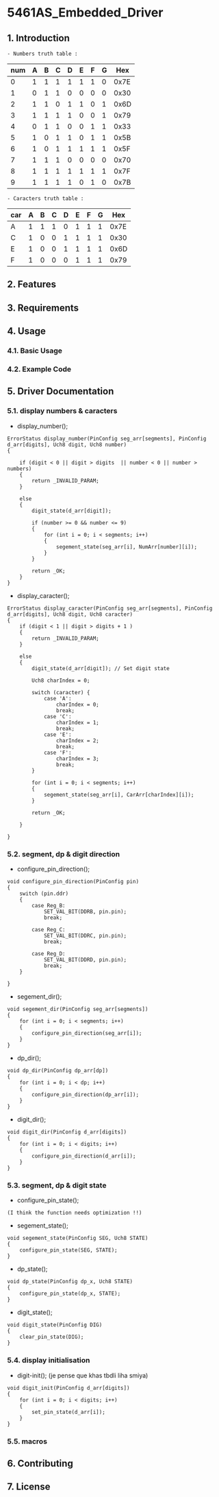 # 5461AS_Embedded_Driver


## 1. Introduction

    - Numbers truth table :

| num | A | B | C | D | E | F | G | Hex |
|-----|---|---|---|---|---|---|---|-----|
| 0   | 1 | 1 | 1 | 1 | 1 | 1 | 0 | 0x7E|
| 1   | 0 | 1 | 1 | 0 | 0 | 0 | 0 | 0x30|
| 2   | 1 | 1 | 0 | 1 | 1 | 0 | 1 | 0x6D|
| 3   | 1 | 1 | 1 | 1 | 0 | 0 | 1 | 0x79|
| 4   | 0 | 1 | 1 | 0 | 0 | 1 | 1 | 0x33|
| 5   | 1 | 0 | 1 | 1 | 0 | 1 | 1 | 0x5B|
| 6   | 1 | 0 | 1 | 1 | 1 | 1 | 1 | 0x5F|
| 7   | 1 | 1 | 1 | 0 | 0 | 0 | 0 | 0x70|
| 8   | 1 | 1 | 1 | 1 | 1 | 1 | 1 | 0x7F|
| 9   | 1 | 1 | 1 | 1 | 0 | 1 | 0 | 0x7B|


    - Caracters truth table :

| car | A | B | C | D | E | F | G | Hex |
|-----|---|---|---|---|---|---|---|-----|
| A   | 1 | 1 | 1 | 0 | 1 | 1 | 1 | 0x7E|
| C   | 1 | 0 | 0 | 1 | 1 | 1 | 1 | 0x30|
| E   | 1 | 0 | 0 | 1 | 1 | 1 | 1 | 0x6D|
| F   | 1 | 0 | 0 | 0 | 1 | 1 | 1 | 0x79|

   
## 2. Features

## 3. Requirements

## 4. Usage
### 4.1. Basic Usage
### 4.2. Example Code

## 5. Driver Documentation
### 5.1. display numbers & caracters

- display_number();

```
ErrorStatus display_number(PinConfig seg_arr[segments], PinConfig d_arr[digits], Uch8 digit, Uch8 number)
{
    
    if (digit < 0 || digit > digits  || number < 0 || number > numbers)
    {
        return _INVALID_PARAM;
    }

    else 
    {
        digit_state(d_arr[digit]); 
    
        if (number >= 0 && number <= 9)
        {
            for (int i = 0; i < segments; i++)
            {
                segement_state(seg_arr[i], NumArr[number][i]);
            }
        }

        return _OK;
    }
}    

```
- display_caracter();

```
ErrorStatus display_caracter(PinConfig seg_arr[segments], PinConfig d_arr[digits], Uch8 digit, Uch8 caracter)
{
    if (digit < 1 || digit > digits + 1 )
    {
        return _INVALID_PARAM;
    }

    else 
    {
        digit_state(d_arr[digit]); // Set digit state

        Uch8 charIndex = 0;

        switch (caracter) {
            case 'A':
                charIndex = 0;
                break;
            case 'C':
                charIndex = 1;
                break;
            case 'E':
                charIndex = 2;
                break;
            case 'F':
                charIndex = 3;
                break;
        }

        for (int i = 0; i < segments; i++) 
        {
            segement_state(seg_arr[i], CarArr[charIndex][i]);
        }

        return _OK;

    }

}

```

### 5.2. segment, dp & digit direction

- configure_pin_direction();

```
void configure_pin_direction(PinConfig pin)
{
    switch (pin.ddr) 
    {
        case Reg_B:
            SET_VAL_BIT(DDRB, pin.pin);
            break;

        case Reg_C:
            SET_VAL_BIT(DDRC, pin.pin);
            break;

        case Reg_D:
            SET_VAL_BIT(DDRD, pin.pin);
            break;
    }
    
}
```

- segement_dir();

```
void segement_dir(PinConfig seg_arr[segments])
{
    for (int i = 0; i < segments; i++)
    {
        configure_pin_direction(seg_arr[i]);
    }
}

```

- dp_dir();

```
void dp_dir(PinConfig dp_arr[dp])
{
    for (int i = 0; i < dp; i++)
    {
        configure_pin_direction(dp_arr[i]);
    }
}

```

- digit_dir();

```
void digit_dir(PinConfig d_arr[digits])
{
    for (int i = 0; i < digits; i++)
    {
        configure_pin_direction(d_arr[i]);
    }
}

```

### 5.3. segment, dp & digit state

- configure_pin_state();

```
(I think the function needs optimization !!)

```

- segement_state();

```
void segement_state(PinConfig SEG, Uch8 STATE)
{
    configure_pin_state(SEG, STATE);
} 

```

- dp_state();

```
void dp_state(PinConfig dp_x, Uch8 STATE)
{
    configure_pin_state(dp_x, STATE);
}
```

- digit_state();

```
void digit_state(PinConfig DIG)
{
    clear_pin_state(DIG);
}
```

### 5.4. display initialisation 

- digit-init(); (je pense que khas tbdli liha smiya)

```
void digit_init(PinConfig d_arr[digits])
{
    for (int i = 0; i < digits; i++)
    {
        set_pin_state(d_arr[i]);
    }    
}
```

### 5.5. macros

## 6. Contributing
## 7. License

